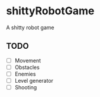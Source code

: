 # shittyRobotGame
A shitty robot game
## TODO 
  * [ ] Movement
  * [ ] Obstacles
  * [ ] Enemies
  * [ ] Level generator
  * [ ] Shooting
